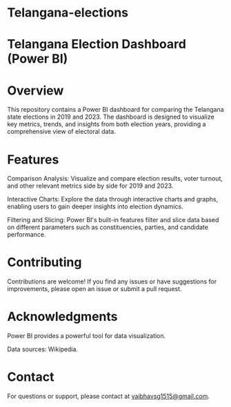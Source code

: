 # Telangana-elections
# Telangana Election Dashboard (Power BI)
# Overview
This repository contains a Power BI dashboard for comparing the Telangana state elections in 2019 and 2023. The dashboard is designed to visualize key metrics, trends, and insights from both election years, providing a comprehensive view of electoral data.

# Features

Comparison Analysis: Visualize and compare election results, voter turnout, and other relevant metrics side by side for 2019 and 2023.

Interactive Charts: Explore the data through interactive charts and graphs, enabling users to gain deeper insights into election dynamics.

Filtering and Slicing: Power BI's built-in features filter and slice data based on different parameters such as constituencies, parties, and candidate performance.


# Contributing
Contributions are welcome! If you find any issues or have suggestions for improvements, please open an issue or submit a pull request.



# Acknowledgments
Power BI provides a powerful tool for data visualization.

Data sources: Wikipedia.
# Contact
For questions or support, please contact at vaibhavsg1515@gmail.com.
